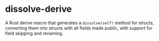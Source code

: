 # dissolve-derive

A Rust derive macro that generates a `dissolve(self)` method for structs, converting them into structs with all fields made public, with support for field skipping and renaming.
